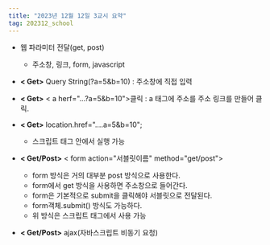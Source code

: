 ```yaml
---
title: "2023년 12월 12일 3교시 요약"
tag: 202312_school
---
```


- 웹 파라미터 전달(get, post)
  - 주소창, 링크, form, javascript

- **< Get>** Query String(?a=5&b=10) : 주소창에 직접 입력
- **< Get>** < a herf="...?a=5&b=10">클릭</a> : a 태그에 주소를 주소 링크를 만들어 클릭.
- **< Get>** location.href="....a=5&b=10";
  - 스크립트 태그 안에서 실행 가능
- **< Get/Post>** < form action="서블릿이름" method="get/post">
  - form 방식은 거의 대부분 post 방식으로 사용한다. 
  - form에서 get 방식을 사용하면 주소창으로 들어간다.
  - form은 기본적으로 submit을 클릭해야 서블릿으로 전달된다.
  - form객체.submit() 방식도 가능하다. 
  - 위 방식은 스크립트 태그에서 사용 가능
- **< Get/Post>** ajax(자바스크립트 비동기 요청)